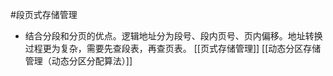   #段页式存储管理 
  * 结合分段和分页的优点。逻辑地址分为段号、段内页号、页内偏移。地址转换过程更为复杂，需要先查段表，再查页表。
  [[页式存储管理]]
  [[动态分区存储管理（动态分区分配算法）]]